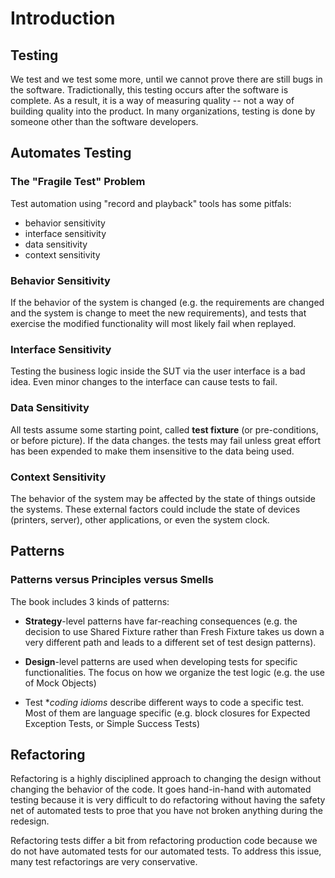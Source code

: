 # Introduction

## Testing
We test and we test some more, until we cannot prove there are still bugs in the software. Tradictionally, this testing occurs after the software is complete. As a result, it is a way of measuring quality -- not a way of building quality into the product. In many organizations, testing is done by someone other than the software developers.

## Automates Testing
### The "Fragile Test" Problem
Test automation using "record and playback" tools has some pitfals:

* behavior sensitivity
* interface sensitivity
* data sensitivity
* context sensitivity

### Behavior Sensitivity
If the behavior of the system is changed (e.g. the requirements are changed and the system is change to meet the new requirements), and tests that exercise the modified functionality will most likely fail when replayed.

### Interface Sensitivity
Testing the business logic inside the SUT via the user interface is a bad idea. Even minor changes to the interface can cause tests to fail.

### Data Sensitivity
All tests assume some starting point, called **test fixture** (or pre-conditions, or before picture). If the data changes. the tests may fail unless great effort has been expended to make them insensitive to the data being used.

### Context Sensitivity
The behavior of the system may be affected by the state of things outside the systems. These external factors could include the state of devices (printers, server), other applications, or even the system clock.


## Patterns
### Patterns versus Principles versus Smells

The book includes 3 kinds of patterns:

* **Strategy**-level patterns have far-reaching consequences (e.g. the decision to use Shared Fixture rather than Fresh Fixture takes us down a very different path and leads to a different set of test design patterns).

* **Design**-level patterns are used when developing tests for specific functionalities. The focus on how we organize the test logic (e.g. the use of Mock Objects)

* Test **coding idioms* describe different ways to code a specific test. Most of them are language specific (e.g. block closures for Expected Exception Tests, or Simple Success Tests)

## Refactoring
Refactoring is a highly disciplined approach to changing the design without changing the behavior of the code. It goes hand-in-hand with automated testing because it is very difficult to do refactoring without having the safety net of automated tests to proe that you have not broken anything during the redesign.

Refactoring tests differ a bit from refactoring production code because we do not have automated tests for our automated tests. To address this issue, many test refactorings are very conservative.
